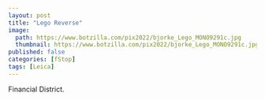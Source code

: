 ```yaml
---
layout: post
title: "Lego Reverse"
image:
  path: https://www.botzilla.com/pix2022/bjorke_Lego_MONO9291c.jpg
  thumbnail: https://www.botzilla.com/pix2022/bjorke_Lego_MONO9291c.jpg
published: false
categories: [fStop]
tags: [Leica]
---
```


Financial District.

